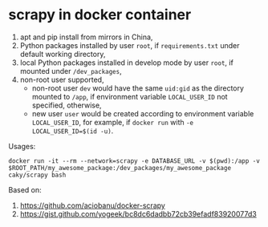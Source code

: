 # scrapy in docker container #

1. apt and pip install from mirrors in China,
2. Python packages installed by user `root`, if `requirements.txt` under default
   working directory,
3. local Python packages installed in develop mode by user `root`, if mounted
   under `/dev_packages`,
4. non-root user supported,
   + non-root user `dev` would have the same `uid:gid` as the directory mounted
     to `/app`, if environment variable `LOCAL_USER_ID` not specified,
     otherwise,
   + new user `user` would be created according to environment variable
     `LOCAL_USER_ID`, for example, if `docker run` with `-e LOCAL_USER_ID=$(id
     -u)`.


Usages:

    docker run -it --rm --network=scrapy -e DATABASE_URL -v $(pwd):/app -v $ROOT_PATH/my_awesome_package:/dev_packages/my_awesome_package caky/scrapy bash


Based on:

1. <https://github.com/aciobanu/docker-scrapy>
2. <https://gist.github.com/yogeek/bc8dc6dadbb72cb39efadf83920077d3>
